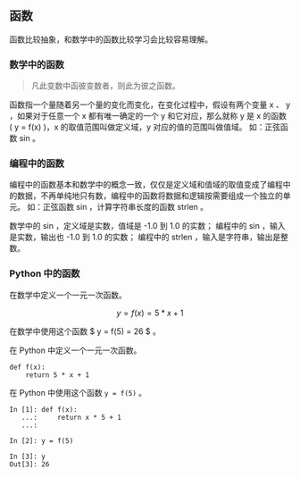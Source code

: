 ## 函数 ##
函数比较抽象，和数学中的函数比较学习会比较容易理解。

### 数学中的函数 ###
> 凡此变数中函彼变数者，则此为彼之函数。

函数指一个量随着另一个量的变化而变化，在变化过程中，假设有两个变量 x 、 y ，如果对于任意一个 x 都有唯一确定的一个 y 和它对应，那么就称 y 是 x 的函数 \( y = f(x) \)，x 的取值范围叫做定义域，y 对应的值的范围叫做值域。
如：正弦函数 sin 。

### 编程中的函数 ###
编程中的函数基本和数学中的概念一致，仅仅是定义域和值域的取值变成了编程中的数据，不再单纯地只有数，编程中的函数将数据和逻辑按需要组成一个独立的单元。
如：正弦函数 sin ，计算字符串长度的函数 strlen 。

数学中的 sin ，定义域是实数，值域是 -1.0 到 1.0 的实数；
编程中的 sin ，输入是实数，输出也 -1.0 到 1.0 的实数；
编程中的 strlen ，输入是字符串，输出是整数。

### Python 中的函数 ###
在数学中定义一个一元一次函数。

$$
	y = f(x) = 5 * x + 1
$$

在数学中使用这个函数 $ y = f(5) = 26 $ 。

在 Python 中定义一个一元一次函数。

```
def f(x):
	return 5 * x + 1
```

在 Python 中使用这个函数 ``` y = f(5) ``` 。

```
In [1]: def f(x):
   ...:     return x * 5 + 1
   ...:

In [2]: y = f(5)

In [3]: y
Out[3]: 26
```
